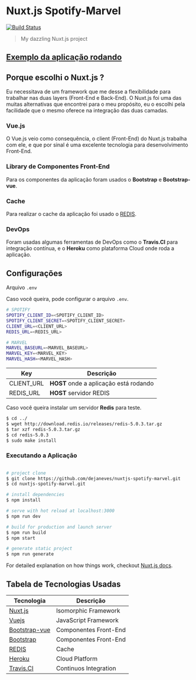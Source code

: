 # Nuxt.js Spotify-Marvel

[![Build Status](https://travis-ci.org/dejaneves/nuxtjs-spotify-marvel.svg?branch=master)](https://travis-ci.org/dejaneves/nuxtjs-spotify-marvel)

> My dazzling Nuxt.js project

## [Exemplo da aplicação rodando](https://nuxtjs-spotify-marvel.herokuapp.com/)

## Porque escolhi o Nuxt.js ?

Eu necessitava de um framework que me desse a flexibilidade para trabalhar nas duas layers (Front-End e Back-End). O Nuxt.js foi uma das muitas alternativas que encontrei para o meu propósito, eu o escolhi pela facilidade que o mesmo oferece na integração das duas camadas.

### Vue.js

O Vue.js veio como consequência, o client (Front-End) do Nuxt.js trabalha com ele, e que por sinal é uma excelente tecnologia para desenvolvimento Front-End.

### Library de Componentes Front-End

Para os componentes da aplicação foram usados o **Bootstrap** e **Bootstrap-vue**.

### Cache

Para realizar o cache da aplicação foi usado o [REDIS](https://redis.io/download).

### DevOps

Foram usadas algumas ferramentas de DevOps como o **Travis.CI** para integração contínua, e o **Heroku** como plataforma Cloud onde roda a aplicação.

## Configurações

Arquivo `.env`

Caso você queira, pode configurar o arquivo `.env`.

``` bash
# SPOTIFY
SPOTIFY_CLIENT_ID=<SPOTIFY_CLIENT_ID>
SPOTIFY_CLIENT_SECRET=<SPOTIFY_CLIENT_SECRET>
CLIENT_URL=<CLIENT_URL>
REDIS_URL=<REDIS_URL>

# MARVEL
MARVEL_BASEURL=<MARVEL_BASEURL>
MARVEL_KEY=<MARVEL_KEY>
MARVEL_HASH=<MARVEL_HASH>
```

| Key   | Descrição |
|----------|-------------|
| CLIENT_URL | **HOST** onde a aplicação está rodando |
| REDIS_URL | **HOST** servidor REDIS |

Caso você queira instalar um servidor **Redis** para teste.

```bash
$ cd ../
$ wget http://download.redis.io/releases/redis-5.0.3.tar.gz
$ tar xzf redis-5.0.3.tar.gz
$ cd redis-5.0.3
$ sudo make install
```

### Executando a Aplicação

```bash

# project clone
$ git clone https://github.com/dejaneves/nuxtjs-spotify-marvel.git
$ cd nuxtjs-spotify-marvel.git

# install dependencies
$ npm install

# serve with hot reload at localhost:3000
$ npm run dev

# build for production and launch server
$ npm run build
$ npm start

# generate static project
$ npm run generate
```

For detailed explanation on how things work, checkout [Nuxt.js docs](https://nuxtjs.org).

## Tabela de Tecnologias Usadas

| Tecnologia   | Descrição |
|----------|-------------|
| [Nuxt.js](https://nuxtjs.org/) | Isomorphic Framework |
| [Vuejs](https://vuejs.org/) | JavaScript Framework |
| [Bootstrap-vue](https://bootstrap-vue.js.org/) | Componentes Front-End |
| [Bootstrap](https://getbootstrap.com/) | Componentes Front-End |
| [REDIS](https://redis.io/download) | Cache |
| [Heroku](https://www.heroku.com/) | Cloud Platform |
| [Travis.CI](https://travis-ci.org/) | Continuos Integration |
